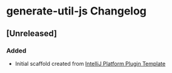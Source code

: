 <!-- Keep a Changelog guide -> https://keepachangelog.com -->

# generate-util-js Changelog

## [Unreleased]
### Added
- Initial scaffold created from [IntelliJ Platform Plugin Template](https://github.com/JetBrains/intellij-platform-plugin-template)
